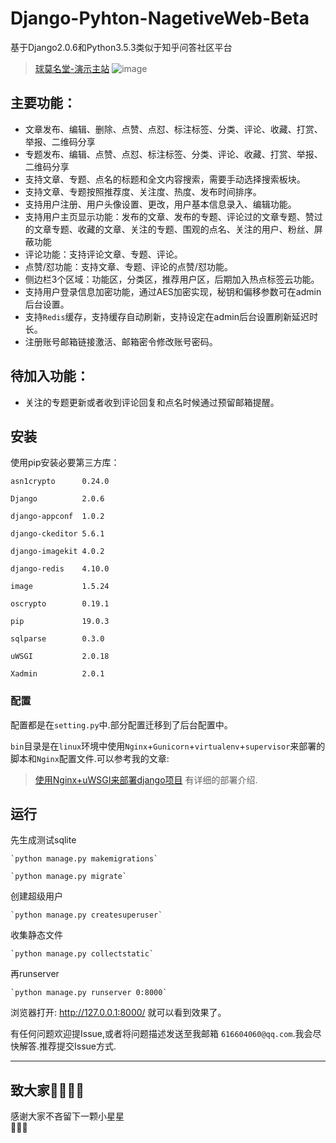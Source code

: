 # Django-Pyhton-NagetiveWeb-Beta

基于Django2.0.6和Python3.5.3类似于知乎问答社区平台
>[球莫名堂-演示主站](https://www.nagetive.com)
![image](https://github.com/flysafely/Django-Pyhton-NagetiveWeb-Beta/blob/master/ep.jpg)
## 主要功能：
- 文章发布、编辑、删除、点赞、点怼、标注标签、分类、评论、收藏、打赏、举报、二维码分享
- 专题发布、编辑、点赞、点怼、标注标签、分类、评论、收藏、打赏、举报、二维码分享
- 支持文章、专题、点名的标题和全文内容搜索，需要手动选择搜索板块。
- 支持文章、专题按照推荐度、关注度、热度、发布时间排序。
- 支持用户注册、用户头像设置、更改，用户基本信息录入、编辑功能。
- 支持用户主页显示功能：发布的文章、发布的专题、评论过的文章专题、赞过的文章专题、收藏的文章、关注的专题、围观的点名、关注的用户、粉丝、屏蔽功能
- 评论功能：支持评论文章、专题、评论。
- 点赞/怼功能：支持文章、专题、评论的点赞/怼功能。
- 侧边栏3个区域：功能区，分类区，推荐用户区，后期加入热点标签云功能。
- 支持用户登录信息加密功能，通过AES加密实现，秘钥和偏移参数可在admin 后台设置。
- 支持`Redis`缓存，支持缓存自动刷新，支持设定在admin后台设置刷新延迟时长。
- 注册账号邮箱链接激活、邮箱密令修改账号密码。

## 待加入功能：
- 关注的专题更新或者收到评论回复和点名时候通过预留邮箱提醒。

## 安装
使用pip安装必要第三方库：  

`asn1crypto      0.24.0`

`Django          2.0.6`

`django-appconf  1.0.2`

`django-ckeditor 5.6.1`  

`django-imagekit 4.0.2`  

`django-redis    4.10.0`

`image           1.5.24`

`oscrypto        0.19.1`

`pip             19.0.3`

`sqlparse        0.3.0`

`uWSGI           2.0.18`

`Xadmin          2.0.1`

### 配置
配置都是在`setting.py`中.部分配置迁移到了后台配置中。

`bin`目录是在`linux`环境中使用`Nginx`+`Gunicorn`+`virtualenv`+`supervisor`来部署的脚本和`Nginx`配置文件.可以参考我的文章:

>[使用Nginx+uWSGI来部署django项目](https://www.cnblogs.com/chenice/p/6921727.html)
有详细的部署介绍.

## 运行
 先生成测试sqlite
 
    `python manage.py makemigrations`
    
    `python manage.py migrate`
    
 创建超级用户
 
    `python manage.py createsuperuser`
    
 收集静态文件
 
    `python manage.py collectstatic`
    
 再runserver
 
    `python manage.py runserver 0:8000`
    

 浏览器打开: http://127.0.0.1:8000/  就可以看到效果了。
 

 有任何问题欢迎提Issue,或者将问题描述发送至我邮箱 `616604060@qq.com`.我会尽快解答.推荐提交Issue方式.  
 
 ---
 ## 致大家🙋‍♀️🙋‍♂️
 感谢大家不吝留下一颗小星星  
🙏🙏🙏
